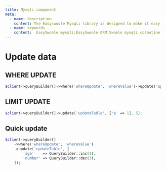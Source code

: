 ```yaml
---
title: Mysqli component
meta:
  - name: description
    content: The Easyswoole Mysqli library is designed to make it easy for users to make a database call in an object-oriented form. And provide basic support for advanced usage such as Orm components.
  - name: keywords
    content:  EasySwoole mysqli|EasySwoole ORM|Swoole mysqli coroutine client|swoole ORM
---
```

# Update data

## WHERE UPDATE

```php
$client->queryBuilder()->where('whereUpdate', 'whereValue')->update('updateTable', ['a' => 1]);
```

## LIMIT UPDATE

```php
$client->queryBuilder()->update('updateTable', ['a' => 1], 5);
```

## Quick update

```php
$client->queryBuilder()
    ->where('whereUpdate', 'whereValue')
    ->update('updateTable', [
        'age'    => QueryBuilder::inc(1),
        'number' => QueryBuilder::dec(3),
    ]);
```


